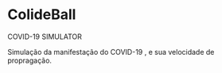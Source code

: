 # ColideBall
COVID-19 SIMULATOR

Simulação da manifestação do COVID-19 , e sua velocidade de propragação.
